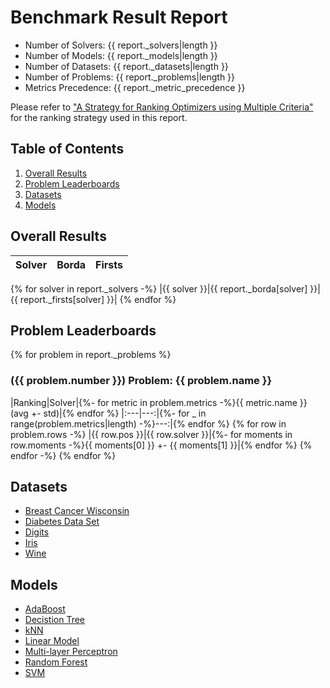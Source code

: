# Benchmark Result Report

* Number of Solvers: {{ report._solvers|length }}
* Number of Models: {{ report._models|length }}
* Number of Datasets: {{ report._datasets|length }}
* Number of Problems: {{ report._problems|length }}
* Metrics Precedence: {{ report._metric_precedence }}

Please refer to ["A Strategy for Ranking Optimizers using Multiple Criteria"][Dewancker, Ian, et al., 2016] for the ranking strategy used in this report.

[Dewancker, Ian, et al., 2016]: http://proceedings.mlr.press/v64/dewancker_strategy_2016.pdf

## Table of Contents

1. [Overall Results](#overall-results)
2. [Problem Leaderboards](#problem-leaderboards)
3. [Datasets](#datasets)
4. [Models](#models)

## Overall Results

|Solver|Borda|Firsts|
|:---|---:|---:|
{% for solver in report._solvers -%}
|{{ solver }}|{{ report._borda[solver] }}|{{ report._firsts[solver] }}|
{% endfor %}

## Problem Leaderboards

{% for problem in report._problems %}
### ({{ problem.number }}) Problem: {{ problem.name }}

|Ranking|Solver|{%- for metric in problem.metrics -%}{{ metric.name }} (avg +- std)|{% endfor %}
|:---|---:|{%- for _ in range(problem.metrics|length) -%}---:|{% endfor %}
{% for row in problem.rows -%}
|{{ row.pos }}|{{ row.solver }}|{%- for moments in row.moments -%}{{ moments[0] }} +- {{ moments[1] }}|{% endfor %}
{% endfor -%}
{% endfor %}

## Datasets

* [Breast Cancer Wisconsin](https://scikit-learn.org/stable/modules/generated/sklearn.datasets.load_breast_cancer.html#sklearn.datasets.load_breast_cancer)
* [Diabetes Data Set](https://scikit-learn.org/stable/modules/generated/sklearn.datasets.load_diabetes.html#sklearn.datasets.load_diabetes)
* [Digits](https://scikit-learn.org/stable/modules/generated/sklearn.datasets.load_digits.html#sklearn.datasets.load_digits)
* [Iris](https://scikit-learn.org/stable/modules/generated/sklearn.datasets.load_iris.html#sklearn.datasets.load_iris)
* [Wine](https://scikit-learn.org/stable/modules/generated/sklearn.datasets.load_wine.html#sklearn.datasets.load_wine)

## Models

* [AdaBoost](https://scikit-learn.org/stable/modules/generated/sklearn.ensemble.AdaBoostClassifier.html)
* [Decistion Tree](https://scikit-learn.org/stable/modules/generated/sklearn.tree.DecisionTreeClassifier.html)
* [kNN](https://scikit-learn.org/stable/modules/generated/sklearn.neighbors.KNeighborsClassifier.html)
* [Linear Model](https://scikit-learn.org/stable/modules/generated/sklearn.linear_model.LogisticRegression.html)
* [Multi-layer Perceptron](https://scikit-learn.org/stable/modules/generated/sklearn.neural_network.MLPClassifier.html)
* [Random Forest](https://scikit-learn.org/stable/modules/generated/sklearn.ensemble.RandomForestClassifier.html)
* [SVM](https://scikit-learn.org/stable/modules/generated/sklearn.svm.SVC.html)
